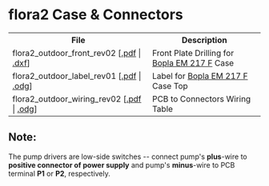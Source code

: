 # flora2 Case & Connectors

<table>
    <tr>
      <th>File<th>Description
    </tr>
    <tr>
      <td>flora2_outdoor_front_rev02 [<a href="outdoor/flora2_outdoor_front_rev02.pdf">.pdf</a> | <a href="outdoor/flora2_outdoor_front_rev02.dxf">.dxf</a>]
      <td>Front Plate Drilling for <a href="https://www.bopla.de/en/enclosure-technology/product/euromas-ii/-1/em-217-f.html">Bopla EM 217 F</a> Case
    </tr>
    <tr>
      <td>flora2_outdoor_label_rev01 [<a href="outdoor/flora2_outdoor_label_rev01.pdf">.pdf</a> | <a href="outdoor/flora2_outdoor_label_rev01.odg">.odg</a>]
      <td>Label for <a href="https://www.bopla.de/en/enclosure-technology/product/euromas-ii/-1/em-217-f.html">Bopla EM 217 F</a> Case Top
    </tr>
    <tr>
      <td>flora2_outdoor_wiring_rev02 [<a href="outdoor/flora2_outdoor_wiring_rev02.pdf">.pdf</a> | <a href="outdoor/flora2_outdoor_wiring.odg">.odg</a>]
      <td>PCB to Connectors Wiring Table</a>
    </tr>
</table>

## Note:

The pump drivers are low-side switches -- connect pump's **plus**-wire to **positive connector of power supply** and pump's **minus**-wire to PCB terminal **P1** or **P2**, respectively.  
